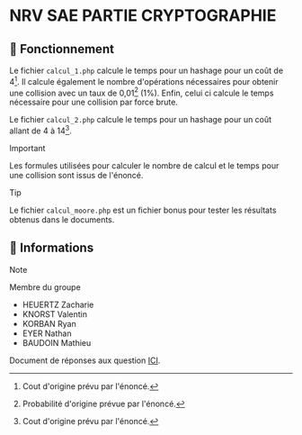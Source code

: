 # NRV SAE PARTIE CRYPTOGRAPHIE

## 🚀 Fonctionnement
Le fichier `calcul_1.php` calcule le temps pour un hashage pour un coût de 4[^1].
Il calcule également le nombre d'opérations nécessaires pour obtenir une collision avec un taux de 0,01[^2] (1%).
Enfin, celui ci calcule le temps nécessaire pour une collision par force brute.

Le fichier `calcul_2.php` calcule le temps pour un hashage pour un coût allant de 4 à 14[^1].

> [!IMPORTANT]
> Les formules utilisées pour calculer le nombre de calcul et le temps pour une collision sont issus de l'énoncé.

[^1]: Cout d'origine prévu par l'énoncé.
[^2]: Probabilité d'origine prévue par l'énoncé.

> [!TIP]
> Le fichier `calcul_moore.php` est un fichier bonus pour tester les résultats obtenus dans le documents.

## 📝 Informations 

> [!NOTE]
> Membre du groupe
> - HEUERTZ Zacharie
> - KNORST Valentin
> - KORBAN Ryan
> - EYER Nathan
> - BAUDOIN Mathieu

Document de réponses aux question [ICI](https://docs.google.com/document/d/1shILZX1SpHJKSStwwOT_mwcET9XJJ0Py5H1V_d6iqPw/edit?usp=sharing).
